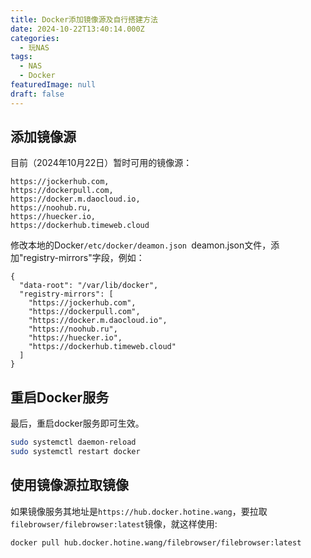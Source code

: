 ```yaml
---
title: Docker添加镜像源及自行搭建方法
date: 2024-10-22T13:40:14.000Z
categories:
  - 玩NAS
tags:
  - NAS
  - Docker
featuredImage: null
draft: false
---
```


## 添加镜像源
目前（2024年10月22日）暂时可用的镜像源：
```
https://jockerhub.com,
https://dockerpull.com,
https://docker.m.daocloud.io,
https://noohub.ru,
https://huecker.io,
https://dockerhub.timeweb.cloud
```
修改本地的Docker``/etc/docker/deamon.json ``deamon.json文件，添加"registry-mirrors"字段，例如：
```
{  
  "data-root": "/var/lib/docker",  
  "registry-mirrors": [  
    "https://jockerhub.com",  
    "https://dockerpull.com",  
    "https://docker.m.daocloud.io",  
    "https://noohub.ru",  
    "https://huecker.io",  
    "https://dockerhub.timeweb.cloud"  
  ]  
}
```
## 重启Docker服务
最后，重启docker服务即可生效。
```bash
sudo systemctl daemon-reload
sudo systemctl restart docker
```

## 使用镜像源拉取镜像
如果镜像服务其地址是`https://hub.docker.hotine.wang`，要拉取`filebrowser/filebrowser:latest`镜像，就这样使用:
```bash
docker pull hub.docker.hotine.wang/filebrowser/filebrowser:latest
```


